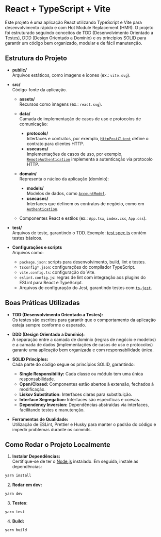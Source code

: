 # React + TypeScript + Vite

Este projeto é uma aplicação React utilizando TypeScript e Vite para desenvolvimento rápido e com Hot Module Replacement (HMR). O projeto foi estruturado seguindo conceitos de TDD (Desenvolvimento Orientado a Testes), DDD (Design Orientado a Domínio) e os princípios SOLID para garantir um código bem organizado, modular e de fácil manutenção.

## Estrutura do Projeto

- **public/**  
  Arquivos estáticos, como imagens e ícones (ex.: `vite.svg`).

- **src/**  
  Código-fonte da aplicação.
  - **assets/**  
    Recursos como imagens (ex.: `react.svg`).
  - **data/**  
    Camada de implementação de casos de uso e protocolos de comunicação:
    - **protocols/**  
      Interfaces e contratos, por exemplo, [`HttpPostClient`](c:\Users\dev_r\Documents\reactjs_apps\react_tdd_clean_code\src\data\protocols\http\HttpPostClient.ts) define o contrato para clientes HTTP.
    - **usecases/**  
      Implementações de casos de uso, por exemplo, [`RemoteAuthentication`](c:\Users\dev_r\Documents\reactjs_apps\react_tdd_clean_code\src\data\usecases\authentication\RemoteAuthentication.ts) implementa a autenticação via protocolo HTTP.
    
  - **domain/**  
    Representa o núcleo da aplicação (domínio):
    - **models/**  
      Modelos de dados, como [`AccountModel`](c:\Users\dev_r\Documents\reactjs_apps\react_tdd_clean_code\src\domain\models\AccountModel.ts).
    - **usecases/**  
      Interfaces que definem os contratos de negócio, como em [`Authentication`](c:\Users\dev_r\Documents\reactjs_apps\react_tdd_clean_code\src\domain\usecases\Authentication.ts).

  - Componentes React e estilos (ex.: `App.tsx`, `index.css`, `App.css`).

- **test/**  
  Arquivos de teste, garantindo o TDD. Exemplo: [test.spec.ts](c:\Users\dev_r\Documents\reactjs_apps\react_tdd_clean_code\src\test\test.spec.ts) contém testes básicos.
  
- **Configurações e scripts**  
  Arquivos como:
  - `package.json`: scripts para desenvolvimento, build, lint e testes.
  - `tsconfig*.json`: configurações do compilador TypeScript.
  - `vite.config.ts`: configuração do Vite.
  - `eslint.config.js`: regras de lint com integração aos plugins do ESLint para React e TypeScript.
  - Arquivos de configuração do Jest, garantindo testes com [`ts-jest`](c:\Users\dev_r\Documents\reactjs_apps\react_tdd_clean_code\jest.config.ts).

## Boas Práticas Utilizadas

- **TDD (Desenvolvimento Orientado a Testes):**  
  Os testes são escritos para garantir que o comportamento da aplicação esteja sempre conforme o esperado.

- **DDD (Design Orientado a Domínio):**  
  A separação entre a camada de domínio (regras de negócio e modelos) e a camada de dados (implementações de casos de uso e protocolos) garante uma aplicação bem organizada e com responsabilidade única.

- **SOLID Principles:**  
  Cada parte do código segue os princípios SOLID, garantindo:
  - **Single Responsibility:** Cada classe ou módulo tem uma única responsabilidade.
  - **Open/Closed:** Componentes estão abertos à extensão, fechados à modificação.
  - **Liskov Substitution:** Interfaces claras para substituição.
  - **Interface Segregation:** Interfaces são específicas e coesas.
  - **Dependency Inversion:** Dependências abstraídas via interfaces, facilitando testes e manutenção.

- **Ferramentas de Qualidade:**  
  Utilização de ESLint, Prettier e Husky para manter o padrão do código e impedir problemas durante os commits.

## Como Rodar o Projeto Localmente

1. **Instalar Dependências:**  
   Certifique-se de ter o [Node.js](https://nodejs.org/) instalado. Em seguida, instale as dependências:
   
```bash
yarn install 
```

2. **Rodar em dev:**

```bash
yarn dev
```

3. **Testes:**
```bash
yarn test
```

4. **Build:**
```bash 
yarn build 
```
